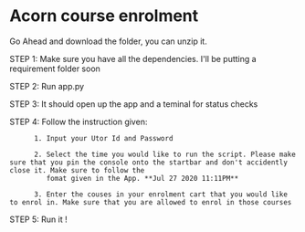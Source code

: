# Acorn course enrolment
 Go Ahead and download the folder, you can unzip it.
 
  STEP 1: Make sure you have all the dependencies. I'll be putting a requirement folder soon 
  
  STEP 2: Run app.py 
  
  STEP 3: It should open up the app and a teminal for status checks
  
  STEP 4: Follow the instruction given:
  
          1. Input your Utor Id and Password 
          
          2. Select the time you would like to run the script. Please make sure that you pin the console onto the startbar and don't accidently close it. Make sure to follow the 
             fomat given in the App. **Jul 27 2020 11:11PM**
             
          3. Enter the couses in your enrolment cart that you would like to enrol in. Make sure that you are allowed to enrol in those courses
          
  STEP 5: Run it !
          
